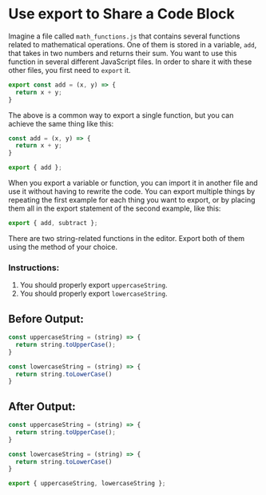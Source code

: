 # Use export to Share a Code Block

Imagine a file called `math_functions.js` that contains several functions related to mathematical operations. One of them is stored in a variable, `add`, that takes in two numbers and returns their sum. You want to use this function in several different JavaScript files. In order to share it with these other files, you first need to `export` it.

```javascript
export const add = (x, y) => {
  return x + y;
}
```

The above is a common way to export a single function, but you can achieve the same thing like this:

```javascript
const add = (x, y) => {
  return x + y;
}

export { add };
```

When you export a variable or function, you can import it in another file and use it without having to rewrite the code. You can export multiple things by repeating the first example for each thing you want to export, or by placing them all in the export statement of the second example, like this:

```javascript
export { add, subtract };
```

There are two string-related functions in the editor. Export both of them using the method of your choice.

### Instructions:
1. You should properly export `uppercaseString`.
2. You should properly export `lowercaseString`.


## Before Output:
```javascript
const uppercaseString = (string) => {
  return string.toUpperCase();
}

const lowercaseString = (string) => {
  return string.toLowerCase()
}
```

## After Output:
```javascript
const uppercaseString = (string) => {
  return string.toUpperCase();
}

const lowercaseString = (string) => {
  return string.toLowerCase()
}

export { uppercaseString, lowercaseString };
```